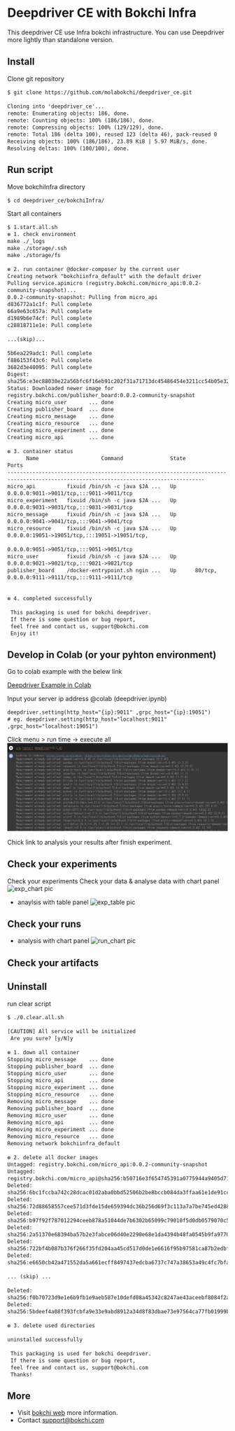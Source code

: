 # Deepdriver CE with Bokchi Infra

This deepdriver CE use Infra bokchi infrastructure. You can use Deepdriver more lightly than standalone version. 

## Install

Clone git repository
```
$ git clone https://github.com/molabokchi/deepdriver_ce.git

Cloning into 'deepdriver_ce'...
remote: Enumerating objects: 186, done.
remote: Counting objects: 100% (186/186), done.
remote: Compressing objects: 100% (129/129), done.
remote: Total 186 (delta 100), reused 123 (delta 46), pack-reused 0
Receiving objects: 100% (186/186), 23.89 KiB | 5.97 MiB/s, done.
Resolving deltas: 100% (100/100), done.

```

## Run script

Move bokchiInfra directory
```
$ cd deepdriver_ce/bokchiInfra/

```

Start all containers
```
$ 1.start.all.sh
❇ 1. check environment
make ./_logs
make ./storage/.ssh
make ./storage/fs

❇ 2. run container @docker-composer by the current user
Creating network "bokchiinfra_default" with the default driver
Pulling service.apimicro (registry.bokchi.com/micro_api:0.0.2-community-snapshot)...
0.0.2-community-snapshot: Pulling from micro_api
d836772a1c1f: Pull complete
66a9e63c657a: Pull complete
d1989b6e74cf: Pull complete
c28818711e1e: Pull complete

...(skip)...

5b6ea229adc1: Pull complete
f886153f43c6: Pull complete
3682d3e40095: Pull complete
Digest: sha256:e3ec88030e22a56bfc6f16eb91c202f31a71713dc45486454e3211cc54b05e32
Status: Downloaded newer image for registry.bokchi.com/publisher_board:0.0.2-community-snapshot
Creating micro_user       ... done
Creating publisher_board  ... done
Creating micro_message    ... done
Creating micro_resource   ... done
Creating micro_experiment ... done
Creating micro_api        ... done

❇ 3. container status
      Name                    Command               State                                     Ports
-------------------------------------------------------------------------------------------------------------------------------------
micro_api          fixuid /bin/sh -c java $JA ...   Up      0.0.0.0:9011->9011/tcp,:::9011->9011/tcp
micro_experiment   fixuid /bin/sh -c java $JA ...   Up      0.0.0.0:9031->9031/tcp,:::9031->9031/tcp
micro_message      fixuid /bin/sh -c java $JA ...   Up      0.0.0.0:9041->9041/tcp,:::9041->9041/tcp
micro_resource     fixuid /bin/sh -c java $JA ...   Up      0.0.0.0:19051->19051/tcp,:::19051->19051/tcp,
                                                            0.0.0.0:9051->9051/tcp,:::9051->9051/tcp
micro_user         fixuid /bin/sh -c java $JA ...   Up      0.0.0.0:9021->9021/tcp,:::9021->9021/tcp
publisher_board    /docker-entrypoint.sh ngin ...   Up      80/tcp, 0.0.0.0:9111->9111/tcp,:::9111->9111/tcp


❇ 4. completed successfully

 This packaging is used for bokchi deepdriver.
 If there is some question or bug report,
 feel free and contact us, support@bokchi.com
 Enjoy it!

```

## Develop in Colab (or your pyhton environment)

Go to colab example with the belew link

 [Deepdriver Example in Colab](https://colab.research.google.com/github/molabokchi/bokchi_open_lab/blob/main/deepdriver.ipynb#scrollTo=nMIZhc0aye6k)


Input your server ip address @colab (deepdriver.ipynb) 

```
deepdriver.setting(http_host="{ip}:9011" ,grpc_host="{ip}:19051")
# eg. deepdriver.setting(http_host="localhost:9011" ,grpc_host="localhost:19051")

```

Click menu > run time -> execute all
 ![menu picture](https://github.com/molabokchi/deepdriver_ce/blob/5d5a316f7df0dae0d7cbd23f825b1b60359c139a/etc/pic/colab_example1.png)

Chick link to analysis your results after finish experiment.


## Check your experiments
Check your experiments
Check your data & analyse data with chart panel
 ![exp_chart pic]()

- anaylsis with table panel
 ![exp_table pic]()

## Check your runs
- analysis with chart panel
 ![run_chart pic]()


## Check your artifacts



## Uninstall
run clear script
```
$ ./0.clear.all.sh

[CAUTION] All service will be initialized
 Are you sure? [y/N]y

❇ 1. down all container
Stopping micro_message    ... done
Stopping publisher_board  ... done
Stopping micro_user       ... done
Stopping micro_api        ... done
Stopping micro_experiment ... done
Stopping micro_resource   ... done
Removing micro_message    ... done
Removing publisher_board  ... done
Removing micro_user       ... done
Removing micro_api        ... done
Removing micro_experiment ... done
Removing micro_resource   ... done
Removing network bokchiinfra_default

❇ 2. delete all docker images
Untagged: registry.bokchi.com/micro_api:0.0.2-community-snapshot
Untagged: registry.bokchi.com/micro_api@sha256:b50716e3f654745391a0775944a9405d715e3dc6776e167a538a10d1f975eba8
Deleted: sha256:6bc1fccba742c28dcac01d2aba0bbd52506b2be8bccb084da3ffaa61e1de91cc
Deleted: sha256:72d88658557cee571d3fde15de659394dc36b256d69f3c113a7a7be745ed4288
Deleted: sha256:b97f92f787012294ceeb878a51044de7b6302b65099c79010f5d0db0579070c5
Deleted: sha256:2a51370e68394ba57b2e3fabce06d40e2290e68e1da4394b48fa0545b9fa9770
Deleted: sha256:722bf4b087b376f266f35fd204aa45cd517d0de1e6616f95b97581ca87b2edbf
Deleted: sha256:e6650cb42a471552da5a661ecff8497437edcba6737c747a38653a49c4fc7bfa

... (skip) ...

Deleted: sha256:f0b70723d9e1e6b9fb1e9aeb587e10defd08a45342c8247ae43aceebf8084f2a
Deleted: sha256:5bdeef4a08f393fcbfa9e33e9abd8912a34d8f83dbae73e97564ca77fb01999b

❇ 3. delete used directories

uninstalled successfully

 This packaging is used for bokchi deepdriver.
 If there is some question or bug report,
 feel free and contact us, support@bokchi.com
 Thanks!

```

## More

- Visit [bokchi web](https://bokchi.com) more information.
- Contact <support@bokchi.com>



